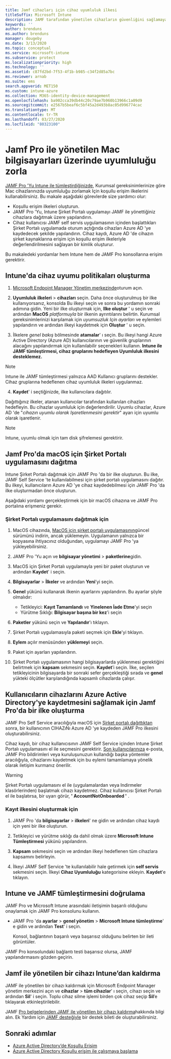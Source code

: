 ```yaml
---
title: Jamf cihazları için cihaz uyumluluk ilkesi
titleSuffix: Microsoft Intune
description: JAMF tarafından yönetilen cihazların güvenliğini sağlamaya yardımcı olmak için Azure Active Directory Koşullu erişimle Microsoft Intune uyumluluk ilkeleri kullanın.
keywords: ''
author: brenduns
ms.author: brenduns
manager: dougeby
ms.date: 3/13/2020
ms.topic: conceptual
ms.service: microsoft-intune
ms.subservice: protect
ms.localizationpriority: high
ms.technology: ''
ms.assetid: c87fd2bd-7f53-4f1b-b985-c34f2d85a7bc
ms.reviewer: arnab
ms.suite: ems
search.appverid: MET150
ms.custom: intune-azure
ms.collection: M365-identity-device-management
ms.openlocfilehash: ba902cca39db44c20c79ae7b960b13966c1a09d9
ms.sourcegitcommit: e2567b5beaf6c5bf45a2d493b8ac05d996774cac
ms.translationtype: MT
ms.contentlocale: tr-TR
ms.lasthandoff: 03/27/2020
ms.locfileid: "80323100"
---
```

# <a name="enforce-compliance-on-macs-managed-with-jamf-pro"></a>Jamf Pro ile yönetilen Mac bilgisayarları üzerinde uyumluluğu zorla

[JAMF Pro 'Yu Intune ile tümleştirdiğinizde](conditional-access-integrate-jamf.md), Kurumsal gereksinimlerinize göre Mac cihazlarınızda uyumluluğu zorlamak Için koşullu erişim ilkelerini kullanabilirsiniz.  Bu makale aşağıdaki görevlerde size yardımcı olur:  

- Koşullu erişim ilkeleri oluşturun.
- JAMF Pro 'Yu, Intune Şirket Portalı uygulamayı JAMF ile yönettiğiniz cihazlara dağıtmak üzere yapılandırın.
- Cihaz kullanıcısı JAMF self servis uygulamasının içinden başlattıkları Şirket Portalı uygulamada oturum açtığında cihazları Azure AD 'ye kaydedecek şekilde yapılandırın. Cihaz kaydı, Azure AD 'de cihazın şirket kaynaklarına erişim için koşullu erişim ilkeleriyle değerlendirilmesini sağlayan bir kimlik oluşturur.  
 
Bu makaledeki yordamlar hem Intune hem de JAMF Pro konsollarına erişim gerektirir.

## <a name="set-up-device-compliance-policies-in-intune"></a>Intune'da cihaz uyumu politikaları oluşturma

1. [Microsoft Endpoint Manager Yönetim merkezinde](https://go.microsoft.com/fwlink/?linkid=2109431)oturum açın.

2. **Uyumluluk ilkeleri** > **cihazları** seçin. Daha önce oluşturulmuş bir ilke kullanıyorsanız, konsolda Bu ilkeyi seçin ve sonra bu yordamın sonraki adımına gidin. Yeni bir ilke oluşturmak için, **Ilke oluştur** ' u seçin ve ardından **MacOS** *platformuyla* bir ilkenin ayrıntılarını belirtin. Kurumsal gereksinimlerinizi karşılamak için *uyumsuzluk Için* *ayarları* ve eylemleri yapılandırın ve ardından ilkeyi kaydetmek için **Oluştur** ' u seçin.

3. İlkelere *genel bakış* bölmesinde **atamalar**' ı seçin. Bu ilkeyi hangi Azure Active Directory (Azure AD) kullanıcılarının ve güvenlik gruplarının alacağını yapılandırmak için kullanılabilir seçenekleri kullanın. **Intune ile JAMF tümleştirmesi, cihaz gruplarını hedefleyen Uyumluluk ilkesini desteklemez.**

> [!NOTE]
> Intune ile JAMF tümleştirmesi yalnızca AAD Kullanıcı gruplarını destekler. Cihaz gruplarına hedeflenen cihaz uyumluluk ilkeleri uygulanmaz.

4. **Kaydet**' i seçtiğinizde, ilke kullanıcılara dağıtılır.  

Dağıttığınız ilkeler, atanan kullanıcılar tarafından kullanılan cihazları hedefleyin. Bu cihazlar uyumluluk için değerlendirilir. Uyumlu cihazlar, Azure AD 'de "*cihazın uyumlu olarak Işaretlenmesini gerektir*" ayarı için uyumlu olarak işaretlenir.  

> [!NOTE]
> Intune, uyumlu olmak için tam disk şifrelemesi gerektirir.

## <a name="deploy-the-company-portal-app-for-macos-in-jamf-pro"></a>Jamf Pro'da macOS için Şirket Portalı uygulamasını dağıtma

Intune Şirket Portalı dağıtmak için JAMF Pro 'da bir ilke oluşturun. Bu ilke, JAMF Self Service 'te kullanılabilmesi için şirket portalı uygulamasını dağıtır. Bu ilkeyi, kullanıcıların Azure AD 'ye cihaz kaydedebilmesi için JAMF Pro 'da ilke oluşturmadan önce oluşturun.  

Aşağıdaki yordamı gerçekleştirmek için bir macOS cihazına ve JAMF Pro portalına erişmeniz gerekir. 

### <a name="to-deploy-the-company-portal-app"></a>Şirket Portalı uygulamasını dağıtmak için  

1. MacOS cihazında, [MacOS için şirket portalı uygulamasının](https://go.microsoft.com/fwlink/?linkid=862280)güncel sürümünü indirin, ancak yüklemeyin. Uygulamanın yalnızca bir kopyasına ihtiyacınız olduğundan, uygulamayı JAMF Pro 'ya yükleyebilirsiniz.  

2. JAMF Pro 'Yu açın ve **bilgisayar yönetimi** > **paketlerine**gidin.

3. MacOS için Şirket Portalı uygulamayla yeni bir paket oluşturun ve ardından **Kaydet**' i seçin.

4. **Bilgisayarlar** > **İlkeler** ve ardından **Yeni**’yi seçin.

5. **Genel** yükünü kullanarak ilkenin ayarlarını yapılandırın. Bu ayarlar şöyle olmalıdır:
   - Tetikleyici: **Kayıt Tamamlandı** ve **Yinelenen İade Etme**'yi seçin
   - Yürütme Sıklığı: **Bilgisayar başına bir kez**'i seçin

6. **Paketler** yükünü seçin ve **Yapılandır**'ı tıklayın.

7. Şirket Portalı uygulamasıyla paketi seçmek için **Ekle**'yi tıklayın.

8. **Eylem** açılır menüsünden **yüklemeyi** seçin.
9. Paket için ayarları yapılandırın.

10. Şirket Portalı uygulamasının hangi bilgisayarlarda yüklenmesi gerektiğini belirtmek için **kapsam** sekmesini seçin. **Kaydet**’i seçin. İlke, seçilen tetikleyicinin bilgisayarda bir sonraki sefer gerçekleştiği sırada ve **genel** yükteki ölçütler karşılandığında kapsamlı cihazlarda çalışır.

## <a name="create-a-policy-in-jamf-pro-to-have-users-register-their-devices-with-azure-active-directory"></a>Kullanıcıların cihazlarını Azure Active Directory'ye kaydetmesini sağlamak için Jamf Pro'da bir ilke oluşturma  

JAMF Pro Self Service aracılığıyla macOS için [Şirket portalı dağıttıktan](conditional-access-assign-jamf.md#deploy-the-company-portal-app-for-macos-in-jamf-pro) sonra, bir kullanıcının CIHAZıNı Azure AD 'ye kaydeden JAMF Pro ilkesini oluşturabilirsiniz. 

Cihaz kaydı, bir cihaz kullanıcısının JAMF Self Service içinden Intune Şirket Portalı uygulamasını el ile seçmesini gerektirir. [Son kullanıcılarınıza](../fundamentals/end-user-educate.md) e-posta, JAMF Pro bildirimleri veya kuruluşunuzun kullandığı başka yöntemler aracılığıyla, cihazlarını kaydetmek için bu eylemi tamamlamaya yönelik olarak iletişim kurmanız önerilir. 

> [!WARNING]
> Şirket Portalı uygulamasını el ile (uygulamalardan veya Indirmeler klasörlerinden) başlatmak cihazı kaydetmez. Cihaz kullanıcısı Şirket Portalı el ile başlatırsa, bir uyarı görür, **' AccountNotOnboarded '** .

### <a name="to-create-the-registration-policy"></a>Kayıt ilkesini oluşturmak için  

1. JAMF Pro 'da **bilgisayarlar** > **ilkeleri**' ne gidin ve ardından cihaz kaydı için yeni bir ilke oluşturun.

2. Tetikleyici ve yürütme sıklığı da dahil olmak üzere **Microsoft Intune Tümleştirmesi** yükünü yapılandırın.

3. **Kapsam** sekmesini seçin ve ardından ilkeyi hedeflenen tüm cihazlara kapsamını belirleyin.

4. İlkeyi JAMF Self Service 'te kullanılabilir hale getirmek için **self servis** sekmesini seçin. İlkeyi **Cihaz Uyumluluğu** kategorisine ekleyin. **Kaydet**'e tıklayın.

## <a name="validate-intune-and-jamf-integration"></a>Intune ve JAMF tümleştirmesini doğrulama  

JAMF Pro ve Microsoft Intune arasındaki iletişimin başarılı olduğunu onaylamak için JAMF Pro konsolunu kullanın. 

- JAMF Pro 'da **ayarlar** > **genel yönetim** > **Microsoft Intune tümleştirme**' e gidin ve ardından **Test**' i seçin.

    Konsol, bağlantının başarılı veya başarısız olduğunu belirten bir ileti görüntüler.  

JAMF Pro konsolundaki bağlantı testi başarısız olursa, JAMF yapılandırmasını gözden geçirin. 


## <a name="removing-a-jamf-managed-device-from-intune"></a>Jamf ile yönetilen bir cihazı Intune’dan kaldırma

JAMF ile yönetilen bir cihazı kaldırmak için Microsoft Endpoint Manager yönetim merkezini açın ve **cihazlar** > **tüm cihazlar**' ı seçin, cihazı seçin ve ardından **Sil**' i seçin.  Toplu cihaz silme işlemi birden çok cihaz seçip **Sil**’e tıklayarak etkinleştirilebilir.

JAMF [Pro belgelerinden JAMF ile yönetilen bir cihazı kaldırma](https://www.jamf.com/jamf-nation/articles/80/unmanaging-computers-while-preserving-their-inventory-information)hakkında bilgi alın. Ek Yardım için [JAMF desteğiyle](https://www.jamf.com/support/) bir destek bileti de oluşturabilirsiniz. 

## <a name="next-steps"></a>Sonraki adımlar

- [Azure Active Directory’de Koşullu Erişim](https://docs.microsoft.com/azure/active-directory/active-directory-conditional-access-azure-portal)
- [Azure Active Directory Koşullu erişim ile çalışmaya başlama](https://docs.microsoft.com/azure/active-directory/active-directory-conditional-access-azure-portal-get-started)
